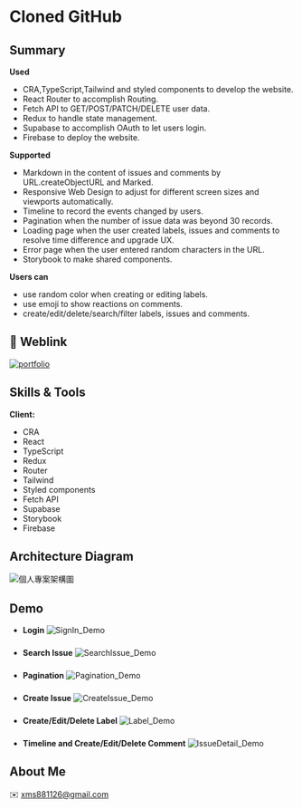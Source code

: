 # Cloned GitHub


## Summary
**Used**
- CRA,TypeScript,Tailwind and styled components to develop the website.
- React Router to accomplish Routing.
- Fetch API to GET/POST/PATCH/DELETE user data.
- Redux to handle state management.
- Supabase to accomplish OAuth to let users login.
- Firebase to deploy the website.

**Supported**
- Markdown in the content of issues and comments by URL.createObjectURL and Marked.
- Responsive Web Design to adjust for different screen sizes and viewports  automatically.
- Timeline to record the events changed by users.
- Pagination when the number of issue data was beyond 30 records.
- Loading page when the user created labels, issues and comments to resolve time difference and upgrade UX.
- Error page when the user entered random characters in the URL.
- Storybook to make shared components.

**Users can**
- use random color when creating or editing labels.
- use emoji to show reactions on comments.
- create/edit/delete/search/filter labels, issues and comments.




## 🔗 Weblink
[![portfolio](https://img.shields.io/badge/website-000000?style=for-the-badge&logo=About.me&logoColor=white)](https://github-ae242.web.app/)


## Skills & Tools

**Client:** 
- CRA
- React
- TypeScript
- Redux
- Router
- Tailwind
- Styled components
- Fetch API
- Supabase
- Storybook
- Firebase


## Architecture Diagram

![個人專案架構圖](https://upload.cc/i1/2022/11/04/L6WZJA.png)

## Demo

- **Login**
![SignIn_Demo](https://s21.aconvert.com/convert/p3r68-cdx67/wdadx-jz083.gif)

### 
- **Search Issue**
![SearchIssue_Demo](https://s19.aconvert.com/convert/p3r68-cdx67/ew0yh-p9lqe.gif)

### 
- **Pagination**
![Pagination_Demo](https://s21.aconvert.com/convert/p3r68-cdx67/85dec-fub0d.gif)

### 
- **Create Issue**
![CreateIssue_Demo](https://s17.aconvert.com/convert/p3r68-cdx67/z4jct-4eemr.gif)

### 
- **Create/Edit/Delete Label**
![Label_Demo](https://s33.aconvert.com/convert/p3r68-cdx67/yhkuu-icq41.gif)

### 
- **Timeline and Create/Edit/Delete Comment**
![IssueDetail_Demo](https://s17.aconvert.com/convert/p3r68-cdx67/l0a6n-5nc08.gif)


## About Me
✉️ xms881126@gmail.com
